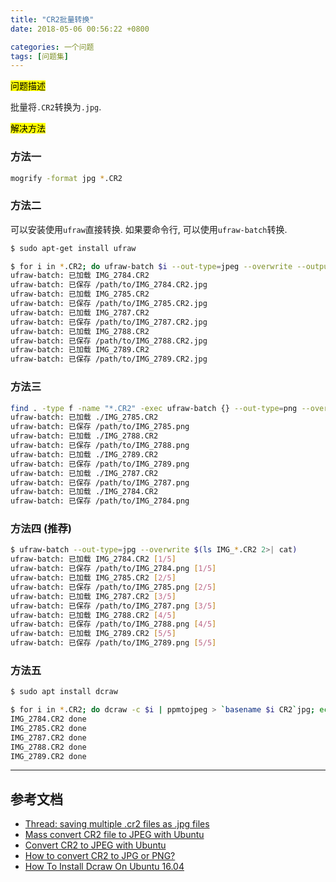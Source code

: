 ```yaml
---
title: "CR2批量转换"
date: 2018-05-06 00:56:22 +0800

categories: 一个问题
tags: [问题集]
---
```


<mark>问题描述</mark>

批量将`.CR2`转换为`.jpg`.

<mark>解决方法</mark>

### 方法一

```bash
mogrify -format jpg *.CR2
```

### 方法二

可以安装使用`ufraw`直接转换. 如果要命令行, 可以使用`ufraw-batch`转换.

```bash
$ sudo apt-get install ufraw

$ for i in *.CR2; do ufraw-batch $i --out-type=jpeg --overwrite --output $i.jpg; done;                                                   1 ↵
ufraw-batch: 已加载 IMG_2784.CR2
ufraw-batch: 已保存 /path/to/IMG_2784.CR2.jpg
ufraw-batch: 已加载 IMG_2785.CR2
ufraw-batch: 已保存 /path/to/IMG_2785.CR2.jpg
ufraw-batch: 已加载 IMG_2787.CR2
ufraw-batch: 已保存 /path/to/IMG_2787.CR2.jpg
ufraw-batch: 已加载 IMG_2788.CR2
ufraw-batch: 已保存 /path/to/IMG_2788.CR2.jpg
ufraw-batch: 已加载 IMG_2789.CR2
ufraw-batch: 已保存 /path/to/IMG_2789.CR2.jpg
```

### 方法三

```bash
find . -type f -name "*.CR2" -exec ufraw-batch {} --out-type=png --overwrite \;                                                      130 ↵
ufraw-batch: 已加载 ./IMG_2785.CR2
ufraw-batch: 已保存 /path/to/IMG_2785.png
ufraw-batch: 已加载 ./IMG_2788.CR2
ufraw-batch: 已保存 /path/to/IMG_2788.png
ufraw-batch: 已加载 ./IMG_2789.CR2
ufraw-batch: 已保存 /path/to/IMG_2789.png
ufraw-batch: 已加载 ./IMG_2787.CR2
ufraw-batch: 已保存 /path/to/IMG_2787.png
ufraw-batch: 已加载 ./IMG_2784.CR2
ufraw-batch: 已保存 /path/to/IMG_2784.png
```

### 方法四 (推荐)

```bash
$ ufraw-batch --out-type=jpg --overwrite $(ls IMG_*.CR2 2>| cat)                                                                     127 ↵
ufraw-batch: 已加载 IMG_2784.CR2 [1/5]
ufraw-batch: 已保存 /path/to/IMG_2784.png [1/5]
ufraw-batch: 已加载 IMG_2785.CR2 [2/5]
ufraw-batch: 已保存 /path/to/IMG_2785.png [2/5]
ufraw-batch: 已加载 IMG_2787.CR2 [3/5]
ufraw-batch: 已保存 /path/to/IMG_2787.png [3/5]
ufraw-batch: 已加载 IMG_2788.CR2 [4/5]
ufraw-batch: 已保存 /path/to/IMG_2788.png [4/5]
ufraw-batch: 已加载 IMG_2789.CR2 [5/5]
ufraw-batch: 已保存 /path/to/IMG_2789.png [5/5]
```

### 方法五

```bash
$ sudo apt install dcraw

$ for i in *.CR2; do dcraw -c $i | ppmtojpeg > `basename $i CR2`jpg; echo $i done; done;                                                 1 ↵
IMG_2784.CR2 done
IMG_2785.CR2 done
IMG_2787.CR2 done
IMG_2788.CR2 done
IMG_2789.CR2 done
```


---
## 参考文档
- [Thread: saving multiple .cr2 files as .jpg files](https://ubuntuforums.org/showthread.php?t=1421624)
- [Mass convert CR2 file to JPEG with Ubuntu](http://yltechblog.blogspot.com/2012/08/mass-convert-cr2-file-to-jpeg-with.html)
- [Convert CR2 to JPEG with Ubuntu](http://www.peretuset.net/convert-cr2-to-jpeg-with-ubuntu/)
- [How to convert CR2 to JPG or PNG?](https://askubuntu.com/questions/483379/how-to-convert-cr2-to-jpg-or-png?utm_medium=organic&utm_source=google_rich_qa&utm_campaign=google_rich_qa)
- [How To Install Dcraw On Ubuntu 16.04](https://www.linuxhelp.com/how-to-install-dcraw-on-ubuntu-16-04/)
